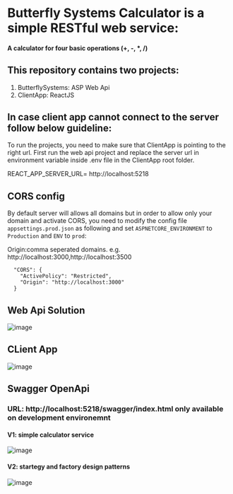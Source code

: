 # Butterfly Systems Calculator is a simple RESTful web service:
#### A calculator for four basic operations (+, -, *, /)

## This repository contains two projects:

 1. ButterflySystems: ASP Web Api
 2. ClientApp: ReactJS

## In case client app cannot connect to the server follow below guideline:

To run the projects, you need to make sure that ClientApp is pointing to the right url. First run the web api project and replace the server url in environment variable inside .env file in the ClientApp root folder.

REACT_APP_SERVER_URL= http://localhost:5218


## CORS config

By default server will allows all domains but in order to allow only your domain and activate CORS, you need to modify the config file `appsettings.prod.json` as following and set `ASPNETCORE_ENVIRONMENT` to `Production` and `ENV` to `prod`:

Origin:comma seperated domains. e.g. http://localhost:3000,http://localhost:3500

```
  "CORS": {
    "ActivePolicy": "Restricted",
    "Origin": "http://localhost:3000" 
  }
```
## Web Api Solution
![image](https://user-images.githubusercontent.com/23233827/175276070-175f4805-a853-4251-bed3-e4c13063f2ea.png)

## CLient App
![image](https://user-images.githubusercontent.com/23233827/175276101-202cd18d-7e61-4d7b-983b-e4c49184aa0b.png)

## Swagger OpenApi
### URL: http://localhost:5218/swagger/index.html only available on development environemnt
#### V1: simple calculator service
![image](https://user-images.githubusercontent.com/23233827/175500215-d0098bec-90e2-47af-bffd-a8f6475d1bd2.png)
#### V2: startegy and factory design patterns
![image](https://user-images.githubusercontent.com/23233827/175500303-4dd57624-1c49-4550-b3ac-3d5cad30c268.png)
